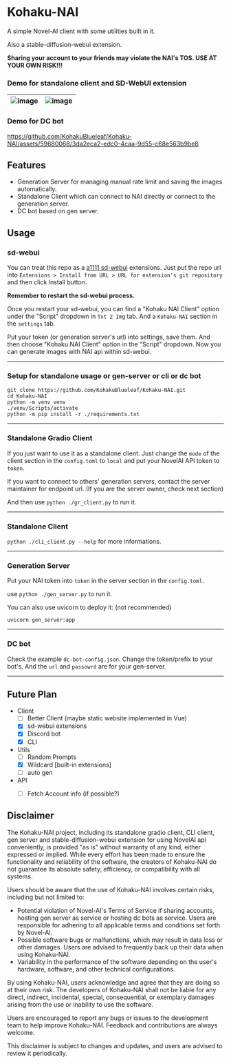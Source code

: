 # Kohaku-NAI
A simple Novel-AI client with some utilities built in it.

Also a stable-diffusion-webui extension.

**Sharing your account to your friends may violate the NAI's TOS. USE AT YOUR OWN RISK!!!**

### Demo for standalone client and SD-WebUI extension
|![image](https://github.com/KohakuBlueleaf/Kohaku-NAI/assets/59680068/e7e853d3-cbe1-4082-8cf6-b395648f342b)|![image](https://github.com/KohakuBlueleaf/Kohaku-NAI/assets/59680068/3ce65dff-68a7-4122-bec9-58c6bd4ade01)|
| --- | ---|

### Demo for DC bot
https://github.com/KohakuBlueleaf/Kohaku-NAI/assets/59680068/3da2eca2-edc0-4caa-9d55-c68e563b9be8


## Features
* Generation Server for managing manual rate limit and saving the images automatically.
* Standalone Client which can connect to NAI directly or connect to the generation server.
* DC bot based on gen server.

## Usage

### sd-webui
You can treat this repo as a [a1111 sd-webui](https://github.com/AUTOMATIC1111/stable-diffusion-webui) extensions.
Just put the repo url into `Extensions > Install from URL > URL for extension's git repository` and then click Install button.

**Remember to restart the sd-webui process.**

Once you restart your sd-webui, you can find a "Kohaku NAI Client" option under the "Script" dropdown in `Txt 2 Img` tab. And a `Kohaku-NAI` section in the `settings` tab.

Put your token (or generation server's url) into settings, save them. And then choose "Kohaku NAI Client" option in the "Script" dropdown. Now you can generate images with NAI api within sd-webui.

---

### Setup for standalone usage or gen-server or cli or dc bot
```
git clone https://github.com/KohakuBlueleaf/Kohaku-NAI.git
cd Kohaku-NAI
python -m venv venv
./venv/Scripts/activate
python -m pip install -r ./requirements.txt
```
---

### Standalone Gradio Client
If you just want to use it as a standalone client.
Just change the `mode` of the client section in the `config.toml` to `local` and put your NovelAI API token to `token`.

If you want to connect to others' generation servers, contact the server maintainer for endpoint url.
(If you are the server owner, check next section)

And then use `python ./gr_client.py` to run it.

---

### Standalone Client
`python ./cli_client.py --help` for more informations.

---

### Generation Server
Put your NAI token into `token` in the server section in the `config.toml`.

use `python ./gen_server.py` to run it.

You can also use uvicorn to deploy it: (not recommended)
```
uvicorn gen_server:app
```

---

### DC bot
Check the example `dc-bot-config.json`. Change the token/prefix to your bot's. And the `url` and `passowrd` are for your gen-server.

---


## Future Plan
* Client
    - [ ] Better Client (maybe static website implemented in Vue)
    - [x] sd-webui extensions
    - [x] Discord bot
    - [x] CLI
* Utils
    - [ ] Random Prompts
    - [x] Wildcard [built-in extensions]
    - [ ] auto gen
* API
    - [ ] Fetch Account info (if possible?)


## Disclaimer
The Kohaku-NAI project, including its standalone gradio client, CLI client, gen server and stable-diffusion-webui extension for using NovelAI api conveniently, is provided "as is" without warranty of any kind, either expressed or implied. While every effort has been made to ensure the functionality and reliability of the software, the creators of Kohaku-NAI do not guarantee its absolute safety, efficiency, or compatibility with all systems.

Users should be aware that the use of Kohaku-NAI involves certain risks, including but not limited to:

* Potential violation of Novel-AI's Terms of Service if sharing accounts, hosting gen server as service or hosting dc bots as service. Users are responsible for adhering to all applicable terms and conditions set forth by Novel-AI.
* Possible software bugs or malfunctions, which may result in data loss or other damages. Users are advised to frequently back up their data when using Kohaku-NAI.
* Variability in the performance of the software depending on the user's hardware, software, and other technical configurations.

By using Kohaku-NAI, users acknowledge and agree that they are doing so at their own risk. The developers of Kohaku-NAI shall not be liable for any direct, indirect, incidental, special, consequential, or exemplary damages arising from the use or inability to use the software.

Users are encouraged to report any bugs or issues to the development team to help improve Kohaku-NAI. Feedback and contributions are always welcome.

This disclaimer is subject to changes and updates, and users are advised to review it periodically.
